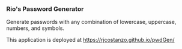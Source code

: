 ### Rio's Password Generator

Generate passwords with any combination of lowercase, uppercase, numbers, and symbols.

This application is deployed at https://rjcostanzo.github.io/pwdGen/